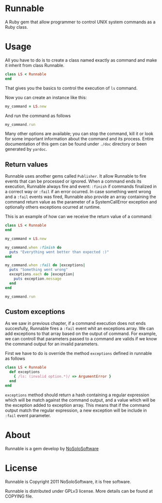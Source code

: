 # Runnable
A Ruby gem that allow programmer to control UNIX system commands as a Ruby class.

# Usage
All you have to do is to create a class named exactly as command and make it inherit from class Runnable.

```ruby
class LS < Runnable
end
```

That gives you the basics to control the execution of `ls` command.

Now you can create an instance like this:
```ruby
my_command = LS.new
```

And run the command as follows
```ruby
my_command.run
```

Many other options are available; you can stop the command, kill it or look 
for some important information about the command and its process. Entire 
documentation of this gem can be found under `./doc` directory or been generated 
by `yardoc`.

## Return values
Runnable uses another gems called `Publisher`. It allow Runnable to fire 
events that can be processed or ignored. When a command ends its execution, 
Runnable always fire and event: `:finish` if commands finalized in a correct way 
or `:fail` if an error ocurred. In case something went wrong and a `:fail` 
events was fired, Runnable also provide an array containing the command return 
value as the parameter of a SystemCallError exception and optionally others 
exceptions ocurred at runtime.

This is an example of how can we receive the return value of a command:
```ruby
class LS < Runnable
end

my_command = LS.new

my_command.when :finish do
  puts "Everything went better than expected :)"
end

my_command.when :fail do |exceptions|
  puts "Something went wrong"
  exceptions.each do |exception|
    puts exception.message
  end
end

my_command.run
```

## Custom exceptions
As we saw in previous chapter, if a command execution does not ends 
succesfully, Runnable fires a `:fail` event whit an exceptions array. We can
add exceptions to that array based on the output of command. For example, we 
can controll that parameters passed to a command are valids if we know the 
command output for an invalid parameters.

First we have to do is override the method `exceptions` defined in runnable
as follows

```ruby
class LS < Runnable
  def exceptions
    { /ls: (invalid option.*)/ => ArgumentError }
  end
end
```

`exceptions` method should return a hash containing a regular expression 
which will be match against the command output, and a value which will be the
exception added to exception array. This means that if the command output match
the regular expression, a new exception will be include in `:fail` event parameter.

# About
Runnable is a gem develop by [NoSoloSoftware](http://nosolosoftware.biz)

# License
Runnable is Copyright 2011 NoSoloSoftware, it is free software.

Runnable is distributed under GPLv3 license. More details can be found at COPYING
file.  

